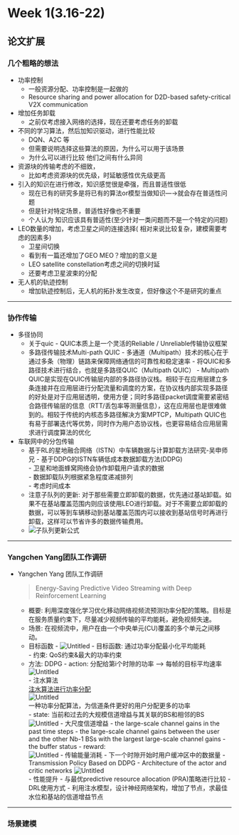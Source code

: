 # Week 1(3.16-22)
## 论文扩展
### 几个粗略的想法
- 功率控制
    - 一般资源分配、功率控制是一起做的
    - Resource sharing and power allocation for D2D-based safety-critical V2X communication       
- 增加任务卸载 
    - 之前仅考虑接入网络的选择，现在还要考虑任务的卸载  
- 不同的学习算法，然后加知识驱动，进行性能比较
    - DQN、A2C 等 
    - 但需要说明选择这些算法的原因，为什么可以用于该场景  
    - 为什么可以进行比较 他们之间有什么异同  
- 资源块的传输考虑的不细致，
    - 比如考虑资源块的优先级，时延敏感性优先级更高
- 引入的知识在进行修改，知识感觉很是牵强，而且普适性很低
    - 现在已有的研究多是将已有的算法or模型当做知识—→就会存在普适性问题
    - 但是针对特定场景，普适性好像也不重要
    - 个人认为 知识应该具有普适性(至少针对一类问题而不是一个特定的问题) 
- LEO数量的增加，考虑卫星之间的连接选择( 相对来说比较复杂，建模需要考虑的因素多)
    - 卫星间切换
    - 看到有一篇还增加了GEO MEO？增加的意义是
    - LEO satellite constellation考虑之间的切换时延
    - 还要考虑卫星波束的分配   
- 无人机的轨迹控制
    - 增加轨迹控制后，无人机的拓扑发生改变，但好像这个不是研究的重点
- - - 
### 协作传输
- 多径协同
    - 关于quic
          - QUIC本质上是一个灵活的Reliable / Unreliable传输协议框架
    - 多路径传输技术Multi-path QUIC
          - 多通道（Multipath）技术的核心在于通过多条（物理）链路来保障网络通信的可靠性和稳定速率
          - 将QUIC和多路径技术进行结合，也就是多路径QUIC（Multipath QUIC）
          - Multipath QUIC是实现在QUIC传输层内部的多路径协议栈。相较于在应用层建立多条连接并在应用层进行分配流量和调度的方案，在协议栈内部实现多路径的好处是对于应用层透明，使用方便；同时多路径packet调度需要紧密结合路径传输层的信息（RTT/丢包率等测量信息），这在应用层也是很难做到的。相较于传统的内核态多路径解决方案MPTCP，Multipath QUIC也有易于部署迭代等优势，同时作为用户态协议栈，也更容易结合应用层需求进行调度算法的优化
- 车联网中的分包传输
   - 基于RL的星地融合网络（ISTN）中车辆数据与计算卸载方法研究-吴申师兄
         - 基于DDPG的ISTN车辆低成本数据卸载方法(DDPG)            
             - 卫星和地面蜂窝网络会协作卸载用户请求的数据            
             - 数据卸载队列根据紧急程度递减排列            
             - 考虑时间成本            
   - 注意子队列的更新: 对于那些需要立即卸载的数据，优先通过基站卸载。如果不在基站覆盖范围内则应该使用LEO进行卸载。对于不需要立即卸载的数据，可以等到车辆移动到基站覆盖范围内可以接收到基站信号时再进行卸载，这样可以节省许多的数据传输费用。
   - ![子队列更新公式](桌面)
- - - 
### Yangchen Yang团队工作调研
- Yangchen Yang 团队工作调研
  > Energy-Saving Predictive Video Streaming with Deep Reinforcement Learning
    - 概要: 利用深度强化学习优化移动网络视频流预测功率分配的策略。目标是在服务质量约束下，尽量减少视频传输的平均能耗，避免视频失速。
    - 场景: 在视频流中，用户在由一个中央单元(CU)覆盖的多个单元之间移动。
    - 目标函数
          - ![Untitled](https://s3-us-west-2.amazonaws.com/secure.notion-static.com/c5085aaa-e784-4816-b8af-8eb96a560aea/Untitled.png)
          - 目标函数: 通过功率分配最小化平均能耗                
          - 约束: QoS约束&最大的功率约束           
    - 方法: DDPG
          - action: 分配给第i个时隙的功率 —> 每帧的目标平均速率                        
             ![Untitled](https://s3-us-west-2.amazonaws.com/secure.notion-static.com/f789a211-411e-4c2b-aab5-ca8972e81673/Untitled.png)                     
          - 注水算法                            
            [注水算法进行功率分配](https://zhuanlan.zhihu.com/p/502453127)                          
            ![Untitled](https://s3-us-west-2.amazonaws.com/secure.notion-static.com/fc9ef1b7-60f2-4243-820f-f7b1c0b43360/Untitled.png)                 
                            一种功率分配算法，为信道条件更好的用户分配更多的功率     
                        - state: 当前和过去的大规模信道增益与其关联的BS和相邻的BS 
                            ![Untitled](https://s3-us-west-2.amazonaws.com/secure.notion-static.com/64b741a9-d65a-4f82-a6e3-e27504cf4cf2/Untitled.png)
                            - 大尺度信道增益
                            - the large-scale channel gains in the past time steps
                            - the large-scale channel gains between the user and the other Nb-1 BSs with the largest large-scale channel gains
                            - the buffer status
                        - reward:     
                            ![Untitled](https://s3-us-west-2.amazonaws.com/secure.notion-static.com/b86b8e7f-03b7-4b04-92d4-7e3cee52261a/Untitled.png)
                            - 传输能量消耗
                            - 下一个时隙开始时用户缓冲区中的数据量
                    - Transmission Policy Based on DDPG
                        - Architecture of the actor and critic networks
                        ![Untitled](https://s3-us-west-2.amazonaws.com/secure.notion-static.com/7ed7e1e7-8c86-4fc2-bc44-4af65b766eed/Untitled.png)        
                - 性能提升
                    - 与最优predictive resource allocation (PRA)策略进行比较
                - DRL使用方式
                    - 利用注水模型，设计神经网络架构，增加了节点，求最佳水位和基站的信道增益节点
- - - 
### 场景建模
